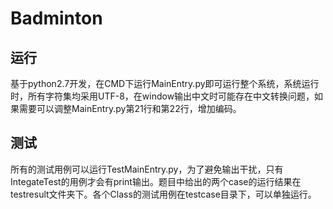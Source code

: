 # Badminton

## 运行
基于python2.7开发，在CMD下运行MainEntry.py即可运行整个系统，系统运行时，所有字符集均采用UTF-8，在window输出中文时可能存在中文转换问题，如果需要可以调整MainEntry.py第21行和第22行，增加编码。

## 测试
所有的测试用例可以运行TestMainEntry.py，为了避免输出干扰，只有IntegateTest的用例才会有print输出。题目中给出的两个case的运行结果在testresult文件夹下。各个Class的测试用例在testcase目录下，可以单独运行。